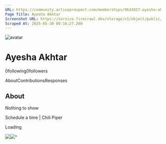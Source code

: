 ```yaml
---
URL: https://community.activeprospect.com/memberships/9624817-ayesha-akhtar
Page Title: Ayesha Akhtar
Screenshot URL: https://service.firecrawl.dev/storage/v1/object/public/media/screenshot-09986f6c-4d6b-494a-a538-f8452e075237.png
Scraped At: 2025-05-30 00:16:27.260
---
```


![avatar](https://content2.bloomfire.com/avatars/users/1966401/thumb/thumbnail.png?f=1692038964&Expires=1748567771&Signature=a5Mg4iPFUmbYPAPBg6nobsdHGRxTr0gGUMSRjd-W4zr-kcOcJuo4bkFN9ARy04C~8FCf-FK3w0zpCk~eqL61QxZtCCN97B0BH7IR1OzrggMJUGAMV-fG0COp0S-OvF3A5GhIKFW4F9joxx2PILWCWXJU09irnWc4TrxgDs2BqhQh3FPK41R6GbuPSGl8DKHqiQknnbC-cSZcXxIX03EfNZ~FeHUcg30A-8dWti0j97V4fz4Ju4O6ZKSU74kd7MYwnTAMVpIFds8438mj1SBsRpF1dekYRuAZ~PA6kICFTFPojP6-CunJhDcI1LkqiDWfhW1UCh8pMPiJVv9OlkBC0A__&Key-Pair-Id=APKAIDFCFZ2UHE5LPIUA)

# Ayesha Akhtar

0following0followers

AboutContributionsResponses

## About

Nothing to show

Schedule a time \| Chili Piper

Loading

![](https://bat.bing.com/action/0?ti=4018451&Ver=2&mid=c0923609-d966-4e22-9b74-f79a3233248b&bo=1&sid=4ee4b2c03ceb11f0894227d209c50f1c&vid=4ee59dd03ceb11f0991a3d15d48c99b6&vids=1&msclkid=N&pi=918639831&lg=en-US&sw=1280&sh=1024&sc=24&p=https%3A%2F%2Fcommunity.activeprospect.com%2Fmemberships%2F9624817-ayesha-akhtar&r=&lt=619&evt=pageLoad&sv=1&cdb=AQAQ&rn=663469)![](https://bat.bing.com/action/0?ti=4018451&Ver=2&mid=c0923609-d966-4e22-9b74-f79a3233248b&bo=2&sid=4ee4b2c03ceb11f0894227d209c50f1c&vid=4ee59dd03ceb11f0991a3d15d48c99b6&vids=0&msclkid=N&gtm_tag_source=ua&ec=Client%20ID&el=%2Fmemberships%2F9624817-ayesha-akhtar&gc=USD&tpp=1&en=Y&p=https%3A%2F%2Fcommunity.activeprospect.com%2Fmemberships%2F9624817-ayesha-akhtar&sw=1280&sh=1024&sc=24&evt=custom&cdb=AQAQ&rn=721490)"

